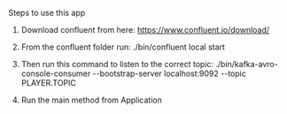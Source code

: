 Steps to use this app

1. Download confluent from here: https://www.confluent.io/download/

2. From the confluent folder run: ./bin/confluent local start

3. Then run this command to listen to the correct topic: ./bin/kafka-avro-console-consumer --bootstrap-server localhost:9092 --topic PLAYER.TOPIC

4. Run the main method from Application